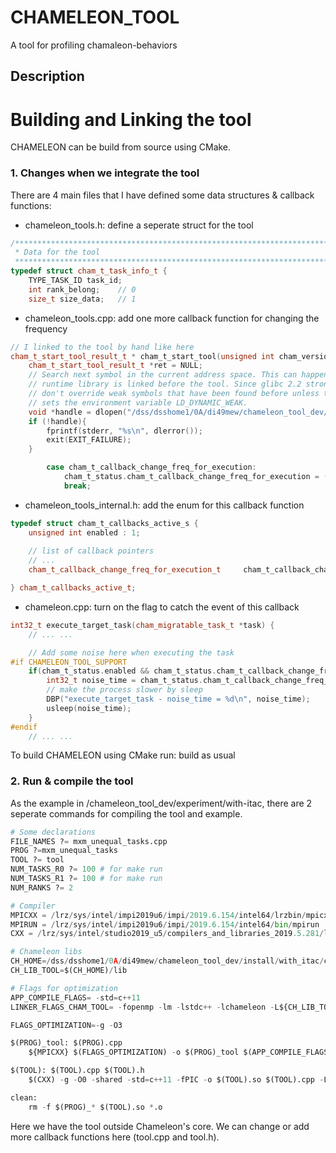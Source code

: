 CHAMELEON_TOOL
====

A tool for profiling chamaleon-behaviors

Description
-------

Building and Linking the tool
============

CHAMELEON can be build from source using CMake.

### 1. Changes when we integrate the tool
There are 4 main files that I have defined some data structures & callback functions:
- chameleon_tools.h: define a seperate struct for the tool
```cpp
/*****************************************************************************
 * Data for the tool
 ****************************************************************************/
typedef struct cham_t_task_info_t {
    TYPE_TASK_ID task_id;
    int rank_belong;    // 0
    size_t size_data;   // 1
```

- chameleon_tools.cpp: add one more callback function for changing the frequency
```cpp
// I linked to the tool by hand like here
cham_t_start_tool_result_t * cham_t_start_tool(unsigned int cham_version) {
    cham_t_start_tool_result_t *ret = NULL;
    // Search next symbol in the current address space. This can happen if the
    // runtime library is linked before the tool. Since glibc 2.2 strong symbols
    // don't override weak symbols that have been found before unless the user
    // sets the environment variable LD_DYNAMIC_WEAK.
    void *handle = dlopen("/dss/dsshome1/0A/di49mew/chameleon_tool_dev/experiment/with-itac/cham_tool/tool.so", RTLD_LAZY);
    if (!handle){
        fprintf(stderr, "%s\n", dlerror());
        exit(EXIT_FAILURE);
    }
```
```cpp
		case cham_t_callback_change_freq_for_execution:
            cham_t_status.cham_t_callback_change_freq_for_execution = (cham_t_callback_change_freq_for_execution_t)callback;
            break;
```

- chameleon_tools_internal.h: add the enum for this callback function
```cpp
typedef struct cham_t_callbacks_active_s {
    unsigned int enabled : 1;
    
    // list of callback pointers
    // ...
    cham_t_callback_change_freq_for_execution_t     cham_t_callback_change_freq_for_execution   = nullptr;  // change frequency

} cham_t_callbacks_active_t;
```

- chameleon.cpp: turn on the flag to catch the event of this callback
```cpp
int32_t execute_target_task(cham_migratable_task_t *task) {
    // ... ...

    // Add some noise here when executing the task
#if CHAMELEON_TOOL_SUPPORT
    if(cham_t_status.enabled && cham_t_status.cham_t_callback_change_freq_for_execution && chameleon_comm_rank != 0) {
        int32_t noise_time = cham_t_status.cham_t_callback_change_freq_for_execution(task);
        // make the process slower by sleep
        DBP("execute_target_task - noise_time = %d\n", noise_time);
        usleep(noise_time);
    }
#endif
	// ... ...
```

To build CHAMELEON using CMake run: build as usual

### 2. Run & compile the tool
As the example in /chameleon_tool_dev/experiment/with-itac, there are 2 seperate commands for compiling the tool and example.
```python
# Some declarations
FILE_NAMES ?= mxm_unequal_tasks.cpp
PROG ?=mxm_unequal_tasks
TOOL ?= tool
NUM_TASKS_R0 ?= 100	# for make run
NUM_TASKS_R1 ?= 100 # for make run
NUM_RANKS ?= 2

# Compiler
MPICXX = /lrz/sys/intel/impi2019u6/impi/2019.6.154/intel64/lrzbin/mpicxx
MPIRUN = /lrz/sys/intel/impi2019u6/impi/2019.6.154/intel64/bin/mpirun
CXX = /lrz/sys/intel/studio2019_u5/compilers_and_libraries_2019.5.281/linux/bin/intel64/icpc

# Chameleon libs
CH_HOME=/dss/dsshome1/0A/di49mew/chameleon_tool_dev/install/with_itac/cham_tool
CH_LIB_TOOL=$(CH_HOME)/lib

# Flags for optimization
APP_COMPILE_FLAGS= -std=c++11
LINKER_FLAGS_CHAM_TOOL= -fopenmp -lm -lstdc++ -lchameleon -L${CH_LIB_TOOL}

FLAGS_OPTIMIZATION=-g -O3

$(PROG)_tool: $(PROG).cpp
	${MPICXX} $(FLAGS_OPTIMIZATION) -o $(PROG)_tool $(APP_COMPILE_FLAGS) $(FILE_NAMES) $(LINKER_FLAGS_CHAM_TOOL)

$(TOOL): $(TOOL).cpp $(TOOL).h
	$(CXX) -g -O0 -shared -std=c++11 -fPIC -o $(TOOL).so $(TOOL).cpp -L$(CH_HOME)/lib -I$(CH_HOME)include

clean:
	rm -f $(PROG)_* $(TOOL).so *.o
```

Here we have the tool outside Chameleon's core. We can change or add more callback functions here (tool.cpp and tool.h).